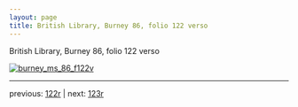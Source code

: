 ```yaml
---
layout: page
title: British Library, Burney 86, folio 122 verso
---
```


British Library, Burney 86, folio 122 verso

[![burney_ms_86_f122v](http://www.homermultitext.org/iipsrv?IIIF=/project/homer/pyramidal/deepzoom/bl/burney86imgs/v1/burney_ms_86_f122v.tif/full/800,/0/default.jpg)](http://www.homermultitext.org/ict2/?urn=urn:cite2:bl:burney86imgs.v1:burney_ms_86_f122v) 

---

previous:  [122r](../122r/) | next: [123r](../123r/)